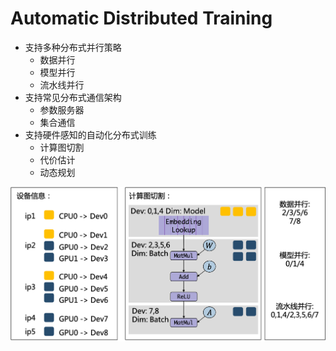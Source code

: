 Automatic Distributed Training
=====================

- 支持多种分布式并行策略
	- 数据并行
	-  模型并行
	-  流水线并行
- 支持常见分布式通信架构
	- 参数服务器
	- 集合通信
- 支持硬件感知的自动化分布式训练
	- 计算图切割
	- 代价估计
	- 动态规划

![](parallel.png)